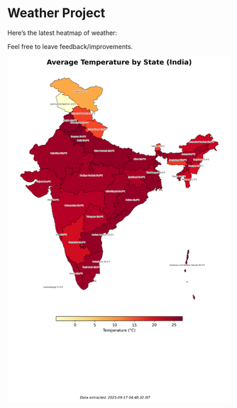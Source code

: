 # Weather Project

Here’s the latest heatmap of weather:

Feel free to leave feedback/improvements.

![India Heatmap](docs/assets/india_heatmap.png?v=C9EE6A)
